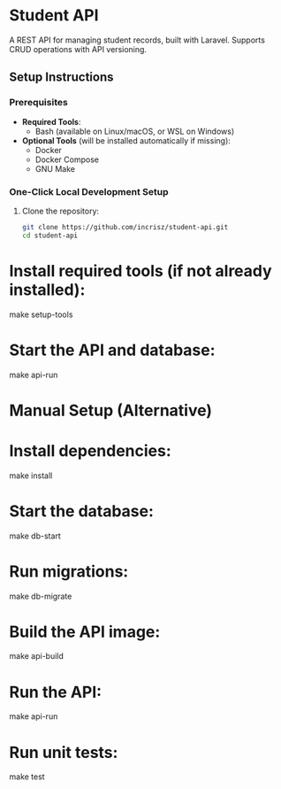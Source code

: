 # Student API

A REST API for managing student records, built with Laravel. Supports CRUD operations with API versioning.

## Setup Instructions

### Prerequisites
- **Required Tools**:
  - Bash (available on Linux/macOS, or WSL on Windows)
- **Optional Tools** (will be installed automatically if missing):
  - Docker
  - Docker Compose
  - GNU Make

### One-Click Local Development Setup
1. Clone the repository:
   ```bash
   git clone https://github.com/incrisz/student-api.git
   cd student-api

# Install required tools (if not already installed):
make setup-tools

# Start the API and database:
make api-run

<!-- Start the API on http://localhost:8000. -->


# Manual Setup (Alternative)
# Install dependencies:
make install

# Start the database:
make db-start

# Run migrations:
make db-migrate

# Build the API image:
make api-build

# Run the API:
make api-run

# Run unit tests:
make test